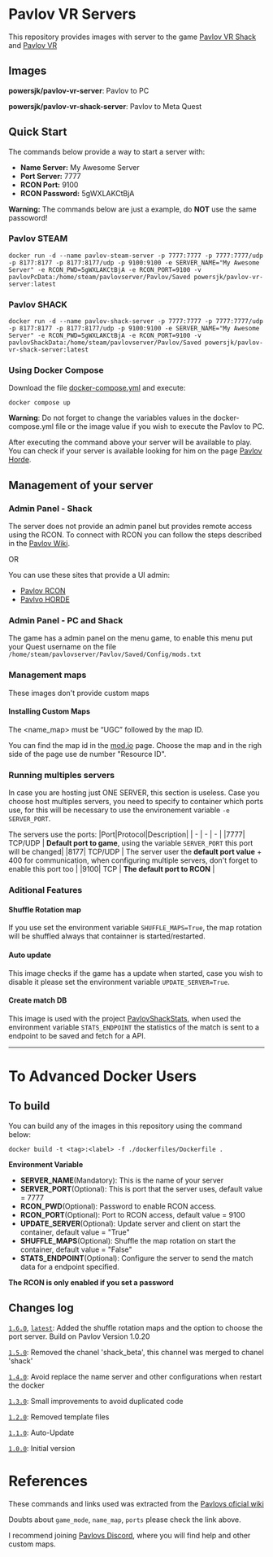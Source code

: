 # Pavlov VR Servers
This repository provides images with server to the game [Pavlov VR Shack](https://www.meta.com/experiences/pavlov-shack/2443267419018232/) and [Pavlov VR](https://store.steampowered.com/app/555160/Pavlov_VR/)

## Images
**powersjk/pavlov-vr-server**: Pavlov to PC

**powersjk/pavlov-vr-shack-server**: Pavlov to Meta Quest

## Quick Start
The commands below provide a way to start a server with:
* **Name Server:** My Awesome Server
* **Port Server:** 7777
* **RCON Port:** 9100
* **RCON Password:** 5gWXLAKCtBjA

**Warning:** The commands below are just a example, do **NOT** use the same passoword!
### Pavlov STEAM
```
docker run -d --name pavlov-steam-server -p 7777:7777 -p 7777:7777/udp -p 8177:8177 -p 8177:8177/udp -p 9100:9100 -e SERVER_NAME="My Awesome Server" -e RCON_PWD=5gWXLAKCtBjA -e RCON_PORT=9100 -v pavlovPcData:/home/steam/pavlovserver/Pavlov/Saved powersjk/pavlov-vr-server:latest
```

### Pavlov SHACK
```
docker run -d --name pavlov-shack-server -p 7777:7777 -p 7777:7777/udp -p 8177:8177 -p 8177:8177/udp -p 9100:9100 -e SERVER_NAME="My Awesome Server" -e RCON_PWD=5gWXLAKCtBjA -e RCON_PORT=9100 -v pavlovShackData:/home/steam/pavlovserver/Pavlov/Saved powersjk/pavlov-vr-shack-server:latest
```

### Using Docker Compose
Download the file [docker-compose.yml](https://raw.githubusercontent.com/XavierSJC/pavlov-vr-quest-server/main/dockerfiles/docker-compose.yml) and execute:
```
docker compose up
```
**Warning**: Do not forget to change the variables values in the docker-compose.yml file or the image value if you wish to execute the Pavlov to PC.

After executing the command above your server will be available to play.
You can check if your server is available looking for him on the page [Pavlov Horde](https://pavlovhorde.com/).

## Management of your server
### Admin Panel - Shack
The server does not provide an admin panel but provides remote access using the RCON.
To connect with RCON you can follow the steps described in the [Pavlov Wiki](https://pavlovwiki.com/index.php/Rcon_Overview_and_Commands#Connecting_to_RCON).

OR

You can use these sites that provide a UI admin:
* [Pavlov RCON](https://pavlovrcon.com/)
* [Pavlvo HORDE](https://pavlovhorde.com/rcon)

### Admin Panel - PC and Shack
The game has a admin panel on the menu game, to enable this menu put your Quest username on the file `/home/steam/pavlovserver/Pavlov/Saved/Config/mods.txt`

### Management maps
These images don't provide custom maps

#### Installing Custom Maps
The <name_map> must be “UGC” followed by the map ID. 

You can find the map id in the [mod.io](mod.io) page. Choose the map and in the righ side of the page use de number "Resource ID".

### Running multiples servers
In case you are hosting just ONE SERVER, this section is useless.
Case you choose host multiples servers, you need to specify to container which ports use, for this will be necessary to use the environement variable `-e SERVER_PORT`.

The servers use the ports:
|Port|Protocol|Description|
| - | - | - | 
|7777| TCP/UDP | **Default port to game**, using the variable `SERVER_PORT` this port will be changed|
|8177| TCP/UDP | The server user the **default port value** + 400 for communication, when configuring multiple servers, don't forget to enable this port too |
|9100| TCP | **The default port to RCON** |

### Aditional Features
#### Shuffle Rotation map
If you use set the environment variable `SHUFFLE_MAPS=True`, the map rotation will be shuffled always that containner is started/restarted.

#### Auto update
This image checks if the game has a update when started, case you wish to disable it please set the environment variable `UPDATE_SERVER=True`.

#### Create match DB
This image is used with the project [PavlovShackStats](https://github.com/XavierSJC/PavlovShackStats), when used the environment variable `STATS_ENDPOINT` the statistics of the match is sent to a endpoint to be saved and fetch for a API.

___
# To Advanced Docker Users
## To build
You can build any of the images in this repository using the command below:
```
docker build -t <tag>:<label> -f ./dockerfiles/Dockerfile .
```

**Environment Variable**
* **SERVER_NAME**(Mandatory): This is the name of your server
* **SERVER_PORT**(Optional): This is port that the server uses, default value = 7777
* **RCON_PWD**(Optional): Password to enable RCON access.
* **RCON_PORT**(Optional): Port to RCON access, default value = 9100
* **UPDATE_SERVER**(Optional): Update server and client on start the container, default value = "True"
* **SHUFFLE_MAPS**(Optional): Shuffle the map rotation on start the container, default value = "False"
* **STATS_ENDPOINT**(Optional): Configure the server to send the match data for a endpoint specified.


**The RCON is only enabled if you set a password**

## Changes log
[`1.6.0`](https://github.com/XavierSJC/pavlov-vr-quest-server/tree/v1.6.0), [`latest`](https://github.com/XavierSJC/pavlov-vr-quest-server/tree/main): Added the shuffle rotation maps and the option to choose the port server. Build on Pavlov Version 1.0.20

[`1.5.0`](https://github.com/XavierSJC/pavlov-vr-quest-server/tree/v1.5.0): Removed the chanel 'shack_beta', this channel was merged to chanel 'shack'

[`1.4.0`](https://github.com/XavierSJC/pavlov-vr-quest-server/tree/v1.4.0): Avoid replace the name server and other configurations when restart the docker

[`1.3.0`](https://github.com/XavierSJC/pavlov-vr-quest-server/tree/v1.3.0): Small improvements to avoid duplicated code

[`1.2.0`](https://github.com/XavierSJC/pavlov-vr-quest-server/tree/v1.2.0): Removed template files

[`1.1.0`](https://github.com/XavierSJC/pavlov-vr-quest-server/tree/v1.1.0): Auto-Update

[`1.0.0`](https://github.com/XavierSJC/pavlov-vr-quest-server/tree/v1.0.0): Initial version


# References
These commands and links used was extracted from the [Pavlovs oficial wiki](https://pavlovwiki.com/index.php/Main_Page)

Doubts about `game_mode`, `name_map`, `ports` please check the link above.

I recommend joining [Pavlovs Discord](https://discord.gg/pavlov-vr), where you will find help and other custom maps.

